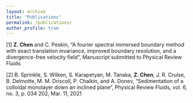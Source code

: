 ```yaml
---
layout: archive
title: "Publications"
permalink: /publications/
author_profile: true
---
```


[1] **Z. Chen** and C. Peskin, “A fourier spectral immersed boundary method with exact translation invariance, improved boundary resolution, and a divergence-free velocity field”, Manuscript submitted to Physical Review Fluids

[2] B. Sprinkle, S. Wilken, S. Karapetyan, M. Tanaka, **Z. Chen**, J. R. Cruise, B. Delmotte, M. M. Driscoll, P. Chaikin, and A. Donev, “Sedimentation of a colloidal monolayer down an inclined plane”, Physical Review Fluids, vol. 6, no. 3, p. 034 202, Mar. 11, 2021


<!-- {% if author.googlescholar %}
  You can also find my articles on <u><a href="{{author.googlescholar}}">my Google Scholar profile</a>.</u>
{% endif %}

{% include base_path %}

{% for post in site.publications reversed %}
  {% include archive-single.html %}
{% endfor %} -->
